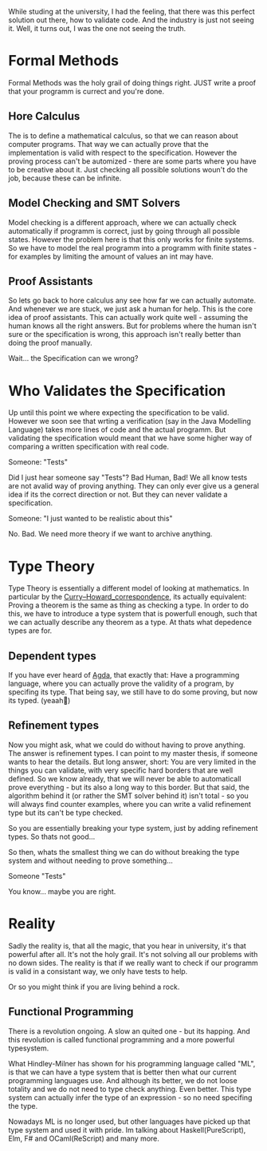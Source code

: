 While studing at the university, I had the feeling, that there was this perfect solution out there, how to validate code. And the industry is just not seeing it.
Well, it turns out, I was the one not seeing the truth.

# Formal Methods

Formal Methods was the holy grail of doing things right. JUST write a proof that your programm is currect and you're done.

## Hore Calculus

The is to define a mathematical calculus, so that we can reason about computer programs.
That way we can actually prove that the implementation is valid with respect to the specification.
However the proving process can't be automized - there are some parts where you have to be creative about it.
Just checking all possible solutions woun't do the job, because these can be infinite.

## Model Checking and SMT Solvers

Model checking is a different approach, where we can actually check automatically if programm is correct, just by going through all possible states.
However the problem here is that this only works for finite systems.
So we have to model the real programm into a programm with finite states -  for examples by limiting the amount of values an int may have.

## Proof Assistants

So lets go back to hore calculus any see how far we can actually automate.
And whenever we are stuck, we just ask a human for help. This is the core idea of proof assistants.
This can actually work quite well - assuming the human knows all the right answers.
But for problems where the human isn't sure or the specification is wrong, this approach isn't really better than doing the proof manually.

Wait... the Specification can we wrong?

# Who Validates the Specification

Up until this point we where expecting the specification to be valid.
However we soon see that wrting a verification (say in the Java Modelling Language) takes more lines of code and the actual programm.
But validating the specification would meant that we have some higher way of comparing a written specification with real code.

Someone: "Tests"

Did I just hear someone say "Tests"? Bad Human, Bad! We all know tests are not avalid way of proving anything.
They can only ever give us a general idea if its the correct direction or not. But they can never validate a specification.

Someone: "I just wanted to be realistic about this"

No. Bad. We need more theory if we want to archive anything.

# Type Theory

Type Theory is essentially a different model of looking at mathematics. In particular by the [Curry–Howard_correspondence](https://en.wikipedia.org/wiki/Curry%E2%80%93Howard_correspondence), its actually equivalent: Proving a theorem is the same as thing as checking a type. In order to do this, we have to introduce a type system that is powerfull enough, such that we can actually describe any theorem as a type. At thats what depedence types are for.

## Dependent types

If you have ever heard of [Agda](https://wiki.portal.chalmers.se/agda/pmwiki.php), that exactly that: Have a programming language, where you can actually prove the validity of a program, by specifing its type. That being say, we still have to do some proving, but now its typed. (yeaah🎉)

## Refinement types

Now you might ask, what we could do without having to prove anything. The answer is refinement types. I can point to my master thesis, if someone wants to hear the details. But long answer, short: You are very limited in the things you can validate, with very specific hard borders that are well defined. So we know already, that we will never be able to automaticall prove everything - but its also a long way to this border. But that said, the algorithm behind it (or rather the SMT solver behind it) isn't total - so you will always find counter examples, where you can write a valid refinement type but its can't be type checked.

So you are essentially breaking your type system, just by adding refinement types. So thats not good...

So then, whats the smallest thing we can do without breaking the type system and without needing to prove something...

Someone "Tests"

You know... maybe you are right.

# Reality

Sadly the reality is, that all the magic, that you hear in university, it's that powerful after all. It's not the holy grail. It's not solving all our problems with no down sides. The reality is that if we really want to check if our programm is valid in a consistant way, we only have tests to help.

Or so you might think if you are living behind a rock.

## Functional Programming

There is a revolution ongoing. A slow an quited one - but its happing. And this revolution is called functional programming and a more powerful typesystem.

What Hindley-Milner has shown for his programming language called "ML", is that we can have a type system that is better then what our current programming languages use. And although its better, we do not loose totality and we do not need to type check anything. Even better. This type system can actually infer the type of an expression - so no need specifing the type.

Nowadays ML is no longer used, but other languages have picked up that type system and used it with pride. Im talking about Haskell(PureScript), Elm, F# and OCaml(ReScript) and many more. 
